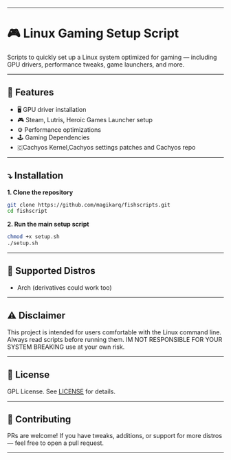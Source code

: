 
---

# 🎮 Linux Gaming Setup Script

Scripts to quickly set up a Linux system optimized for gaming — including GPU drivers, performance tweaks, game launchers, and more.

---

## 🧰 Features

* 🖥️ GPU driver installation
* 🎮 Steam, Lutris, Heroic Games Launcher setup
* ⚙️ Performance optimizations
* 🕹️ Gaming Dependencies
* 🇨Cachyos Kernel,Cachyos settings patches and Cachyos repo

---

## ⤵️ Installation

**1. Clone the repository**

```bash
git clone https://github.com/magikarq/fishscripts.git
cd fishscript
```

**2. Run the main setup script**

```bash
chmod +x setup.sh
./setup.sh
```

---

## 🐧 Supported Distros

* Arch (derivatives could work too)

---

## ⚠️ Disclaimer

This project is intended for users comfortable with the Linux command line. Always read scripts before running them. IM NOT RESPONSIBLE FOR YOUR SYSTEM BREAKING use at your own risk.

---

## 📜 License

GPL License. See [LICENSE](./LICENSE) for details.

---

## 🙌 Contributing

PRs are welcome! If you have tweaks, additions, or support for more distros — feel free to open a pull request.

---


